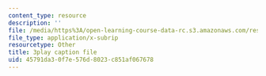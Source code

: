 ```yaml
---
content_type: resource
description: ''
file: /media/https%3A/open-learning-course-data-rc.s3.amazonaws.com/res-14-001-abdul-latif-jameel-poverty-action-lab-executive-training-evaluating-social-programs-2009-spring-2009/45791da30f7e576d8023c851af067678_UZzWXYgQ4YM.vtt
file_type: application/x-subrip
resourcetype: Other
title: 3play caption file
uid: 45791da3-0f7e-576d-8023-c851af067678
---
```

